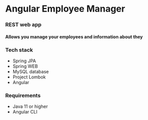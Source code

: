 # Angular Employee Manager

### REST web app
#### Allows you manage your employees and information about they

### Tech stack
- Spring JPA
- Spring WEB
- MySQL database
- Project Lombok
- Angular

### Requirements
- Java 11 or higher
- Angular CLI